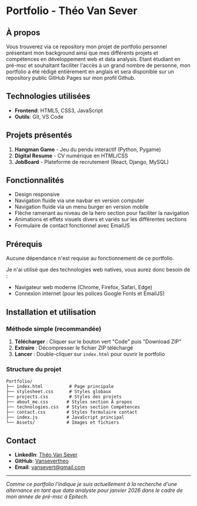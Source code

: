 # Portfolio - Théo Van Sever

## À propos

Vous trouverez via ce repository mon projet de portfolio personnel présentant mon background ainsi que mes différents projets et compétences en développement web et data analysis.
Etant étudiant en pré-msc et souhaitant faciliter l'accès à un grand nombre de personne, mon portfolio a été rédigé entièrement en anglais et sera disponible sur un repository public GitHub Pages sur mon profil Github.

## Technologies utilisées

- **Frontend**: HTML5, CSS3, JavaScript
- **Outils**: Git, VS Code

## Projets présentés

1. **Hangman Game** - Jeu du pendu interactif (Python, Pygame)
2. **Digital Resume** - CV numérique en HTML/CSS
3. **JobBoard** - Plateforme de recrutement (React, Django, MySQL)

## Fonctionnalités

- Design responsive
- Navigation fluide via une navbar en version computer
- Navigation fluide via un menu burger en version mobile
- Flèche ramenant au niveau de la hero section pour faciliter la navigation
- Animations et effets visuels divers et variés sur les différentes sections
- Formulaire de contact fonctionnel avec EmailJS


## Prérequis

Aucune dépendance n'est requise au fonctionnement de ce portfolio.

Je n'ai utilisé que des technologies web natives, vous aurez donc besoin de :
- Navigateur web moderne (Chrome, Firefox, Safari, Edge)
- Connexion internet (pour les polices Google Fonts et EmailJS)

## Installation et utilisation

### Méthode simple (recommandée)
1. **Télécharger** : Cliquer sur le bouton vert "Code" puis "Download ZIP"
2. **Extraire** : Décompresser le fichier ZIP téléchargé
3. **Lancer** : Double-cliquer sur `index.html` pour ouvrir le portfolio


### Structure du projet
```
Portfolio/
├── index.html          # Page principale
├── stylesheet.css      # Styles globaux
├── projects.css        # Styles des projets
├── about_me.css       # Styles section À propos
├── technologies.css   # Styles section Compétences
├── contact.css        # Styles formulaire contact
├── index.js           # JavaScript principal
└── Assets/            # Images et fichiers
```

## Contact

- **LinkedIn**: [Théo Van Sever](https://www.linkedin.com/in/th%C3%A9o-van-sever-26b3731ba/)
- **GitHub**: [Vansevertheo](https://github.com/Vansevertheo)
- **Email**: vansevert@gmail.com

---

*Comme ce portfolio l'indique je suis actuellement à la recherche d'une alternance en tant que data analyste pour janvier 2026 dans le cadre de mon année de pré-msc à Epitech.*